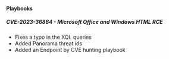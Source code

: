 
#### Playbooks

##### CVE-2023-36884 - Microsoft Office and Windows HTML RCE

- Fixes a typo in the XQL queries
- Added Panorama threat ids
- Added an Endpoint by CVE hunting playbook
